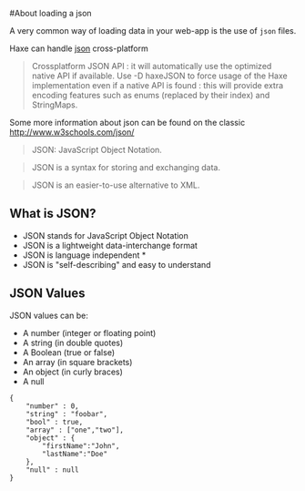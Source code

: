 #About loading a json 

A very common way of loading data in your web-app is the use of `json` files.

Haxe can handle [json](http://api.haxe.org/haxe/Json.html) cross-platform 

> Crossplatform JSON API : it will automatically use the optimized native API if available. Use -D haxeJSON to force usage of the Haxe implementation even if a native API is found : this will provide extra encoding features such as enums (replaced by their index) and StringMaps.

Some more information about json can be found on the classic <http://www.w3schools.com/json/>

> JSON: JavaScript Object Notation.

> JSON is a syntax for storing and exchanging data.

> JSON is an easier-to-use alternative to XML.

## What is JSON?

- JSON stands for JavaScript Object Notation
- JSON is a lightweight data-interchange format
- JSON is language independent *
- JSON is "self-describing" and easy to understand

## JSON Values

JSON values can be:

* A number (integer or floating point)
* A string (in double quotes)
* A Boolean (true or false)
* An array (in square brackets)
* An object (in curly braces)
* A null


```
{
	"number" : 0,
	"string" : "foobar",
	"bool" : true,
	"array" : ["one","two"],
	"object" : {
		"firstName":"John", 
		"lastName":"Doe"
	},
	"null" : null
}


```